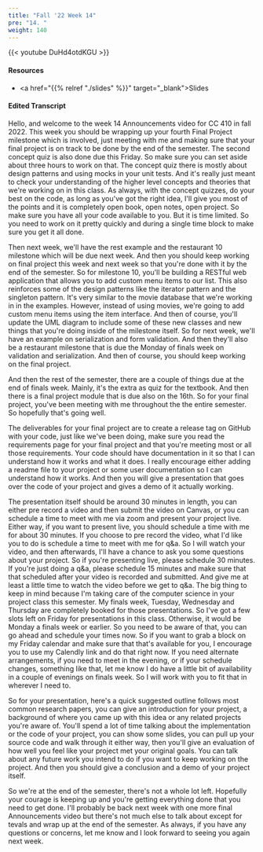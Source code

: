 ```yaml
---
title: "Fall '22 Week 14"
pre: "14. "
weight: 140
---
```


{{< youtube DuHd4otdKGU   >}}

#### Resources

* <a href="{{% relref "./slides" %}}" target="_blank">Slides</a>

#### Edited Transcript

Hello, and welcome to the week 14 Announcements video for CC 410 in fall 2022. This week you should be wrapping up your fourth Final Project milestone which is involved, just meeting with me and making sure that your final project is on track to be done by the end of the semester. The second concept quiz is also done due this Friday. So make sure you can set aside about three hours to work on that. The concept quiz there is mostly about design patterns and using mocks in your unit tests. And it's really just meant to check your understanding of the higher level concepts and theories that we're working on in this class. As always, with the concept quizzes, do your best on the code, as long as you've got the right idea, I'll give you most of the points and it is completely open book, open notes, open project. So make sure you have all your code available to you. But it is time limited. So you need to work on it pretty quickly and during a single time block to make sure you get it all done. 

Then next week, we'll have the rest example and the restaurant 10 milestone which will be due next week. And then you should keep working on final project this week and next week so that you're done with it by the end of the semester. So for milestone 10, you'll be building a RESTful web application that allows you to add custom menu items to our list. This also reinforces some of the design patterns like the iterator pattern and the singleton pattern. It's very similar to the movie database that we're working in in the examples. However, instead of using movies, we're going to add custom menu items using the item interface. And then of course, you'll update the UML diagram to include some of these new classes and new things that you're doing inside of the milestone itself. So for next week, we'll have an example on serialization and form validation. And then they'll also be a restaurant milestone that is due the Monday of finals week on validation and serialization. And then of course, you should keep working on the final project. 

And then the rest of the semester, there are a couple of things due at the end of finals week. Mainly, it's the extra as quiz for the textbook. And then there is a final project module that is due also on the 16th. So for your final project, you've been meeting with me throughout the the entire semester. So hopefully that's going well. 

The deliverables for your final project are to create a release tag on GitHub with your code, just like we've been doing, make sure you read the requirements page for your final project and that you're meeting most or all those requirements. Your code should have documentation in it so that I can understand how it works and what it does. I really encourage either adding a readme file to your project or some user documentation so I can understand how it works. And then you will give a presentation that goes over the code of your project and gives a demo of it actually working. 

The presentation itself should be around 30 minutes in length, you can either pre record a video and then submit the video on Canvas, or you can schedule a time to meet with me via zoom and present your project live. Either way, if you want to present live, you should schedule a time with me for about 30 minutes. If you choose to pre record the video, what I'd like you to do is schedule a time to meet with me for q&a. So I will watch your video, and then afterwards, I'll have a chance to ask you some questions about your project. So if you're presenting live, please schedule 30 minutes. If you're just doing a q&a, please schedule 15 minutes and make sure that that scheduled after your video is recorded and submitted. And give me at least a little time to watch the video before we get to q&a. The big thing to keep in mind because I'm taking care of the computer science in your project class this semester. My finals week, Tuesday, Wednesday and Thursday are completely booked for those presentations. So I've got a few slots left on Friday for presentations in this class. Otherwise, it would be Monday a finals week or earlier. So you need to be aware of that, you can go ahead and schedule your times now. So if you want to grab a block on my Friday calendar and make sure that that's available for you, I encourage you to use my Calendly link and do that right now. If you need alternate arrangements, if you need to meet in the evening, or if your schedule changes, something like that, let me know I do have a little bit of availability in a couple of evenings on finals week. So I will work with you to fit that in wherever I need to. 

So for your presentation, here's a quick suggested outline follows most common research papers, you can give an introduction for your project, a background of where you came up with this idea or any related projects you're aware of. You'll spend a lot of time talking about the implementation or the code of your project, you can show some slides, you can pull up your source code and walk through it either way, then you'll give an evaluation of how well you feel like your project met your original goals. You can talk about any future work you intend to do if you want to keep working on the project. And then you should give a conclusion and a demo of your project itself. 

So we're at the end of the semester, there's not a whole lot left. Hopefully your courage is keeping up and you're getting everything done that you need to get done. I'll probably be back next week with one more final Announcements video but there's not much else to talk about except for tevals and wrap up at the end of the semester. As always, if you have any questions or concerns, let me know and I look forward to seeing you again next week.

